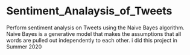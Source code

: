 # Sentiment_Analaysis_of_Tweets
Perform sentiment analysis on Tweets using the Naive Bayes algorithm.
Naive Bayes is a generative model that makes the assumptions that all words are pulled out independently to each other.
i did this project in Summer 2020
